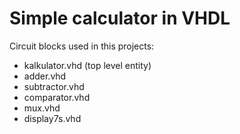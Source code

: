 # Simple calculator in VHDL

Circuit blocks used in this projects:

- kalkulator.vhd (top level entity)
- adder.vhd
- subtractor.vhd
- comparator.vhd
- mux.vhd
- display7s.vhd
